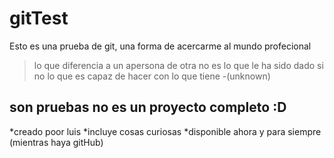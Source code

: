 # gitTest
Esto es una prueba de git, una forma de acercarme al mundo profecional
>lo que diferencia a un apersona de otra no es lo que le ha sido dado si no lo que es capaz de hacer con lo que tiene
>-(unknown)

## son pruebas no es un proyecto completo :D
*creado poor luis
*incluye cosas curiosas
*disponible ahora y para siempre (mientras haya gitHub)